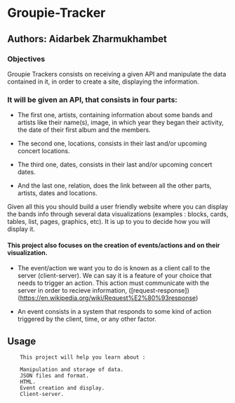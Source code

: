 # Groupie-Tracker
## Authors: Aidarbek Zharmukhambet
### Objectives

Groupie Trackers consists on receiving a given API and manipulate the data contained in it, in order to create a site, displaying the information.


### It will be given an API, that consists in four parts:

   - The first one, artists, containing information about some bands and artists like their name(s), image, in which year they began their activity, the date of their first album and the members.
   - The second one, locations, consists in their last and/or upcoming concert locations.

   - The third one, dates, consists in their last and/or upcoming concert dates.
   - And the last one, relation, does the link between all the other parts, artists, dates and locations.



Given all this you should build a user friendly website where you can display the bands info through several data visualizations (examples : blocks, cards, tables, list, pages, graphics, etc). It is up to you to decide how you will display it.

#### This project also focuses on the creation of events/actions and on their visualization.


- The event/action we want you to do is known as a client call to the server (client-server). We can say it is a feature of your choice that needs to trigger an action. This action must communicate with the server in order to recieve information, ([request-response])(https://en.wikipedia.org/wiki/Request%E2%80%93response)

- An event consists in a system that responds to some kind of action triggered by the client, time, or any other factor.
   
## Usage

```
    This project will help you learn about :

    Manipulation and storage of data.
    JSON files and format.
    HTML.
    Event creation and display.
    Client-server.

```
